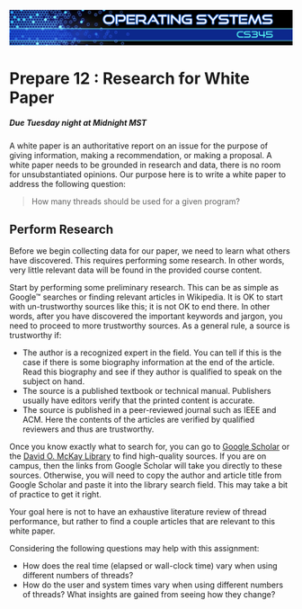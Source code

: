 ![](../images/banner.jpg)

# Prepare 12 : Research for White Paper

##### Due Tuesday night at Midnight MST

A white paper is an authoritative report on an issue for the purpose of giving information, making a recommendation, or making a proposal. A white paper needs to be grounded in research and data, there is no room for unsubstantiated opinions. Our purpose here is to write a white paper to address the following question:

> How many threads should be used for a given program?


## Perform Research

Before we begin collecting data for our paper, we need to learn what others have discovered. This requires performing some research. In other words, very little relevant data will be found in the provided course content.

Start by performing some preliminary research. This can be as simple as Google™ searches or finding relevant articles in Wikipedia. It is OK to start with un-trustworthy sources like this; it is not OK to end there. In other words, after you have discovered the important keywords and jargon, you need to proceed to more trustworthy sources. As a general rule, a source is trustworthy if:

*   The author is a recognized expert in the field. You can tell if this is the case if there is some biography information at the end of the article. Read this biography and see if they author is qualified to speak on the subject on hand.
*   The source is a published textbook or technical manual. Publishers usually have editors verify that the printed content is accurate.
*   The source is published in a peer-reviewed journal such as IEEE and ACM. Here the contents of the articles are verified by qualified reviewers and thus are trustworthy.

Once you know exactly what to search for, you can go to [Google Scholar](https://scholar.google.com/) or the [David O. McKay Library](http://library.byui.edu/) to find high-quality sources. If you are on campus, then the links from Google Scholar will take you directly to these sources. Otherwise, you will need to copy the author and article title from Google Scholar and paste it into the library search field. This may take a bit of practice to get it right.

Your goal here is not to have an exhaustive literature review of thread performance, but rather to find a couple articles that are relevant to this white paper.

Considering the following questions may help with this assignment:

*   How does the real time (elapsed or wall-clock time) vary when using different numbers of threads?
*   How do the user and system times vary when using different numbers of threads? What insights are gained from seeing how they change?

